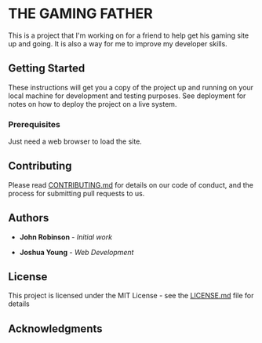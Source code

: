 # THE GAMING FATHER

This is a project that I'm working on for a friend to help get his gaming site up and going.  It is also a way for me to improve my developer skills.

## Getting Started

These instructions will get you a copy of the project up and running on your local machine for development and testing purposes. See deployment for notes on how to deploy the project on a live system.

### Prerequisites

Just need a web browser to load the site.


## Contributing

Please read [CONTRIBUTING.md](https://gist.github.com/PurpleBooth/b24679402957c63ec426) for details on our code of conduct, and the process for submitting pull requests to us.


## Authors

* **John Robinson** - *Initial work* 

* **Joshua Young** - *Web Development*

## License

This project is licensed under the MIT License - see the [LICENSE.md](LICENSE.md) file for details

## Acknowledgments

